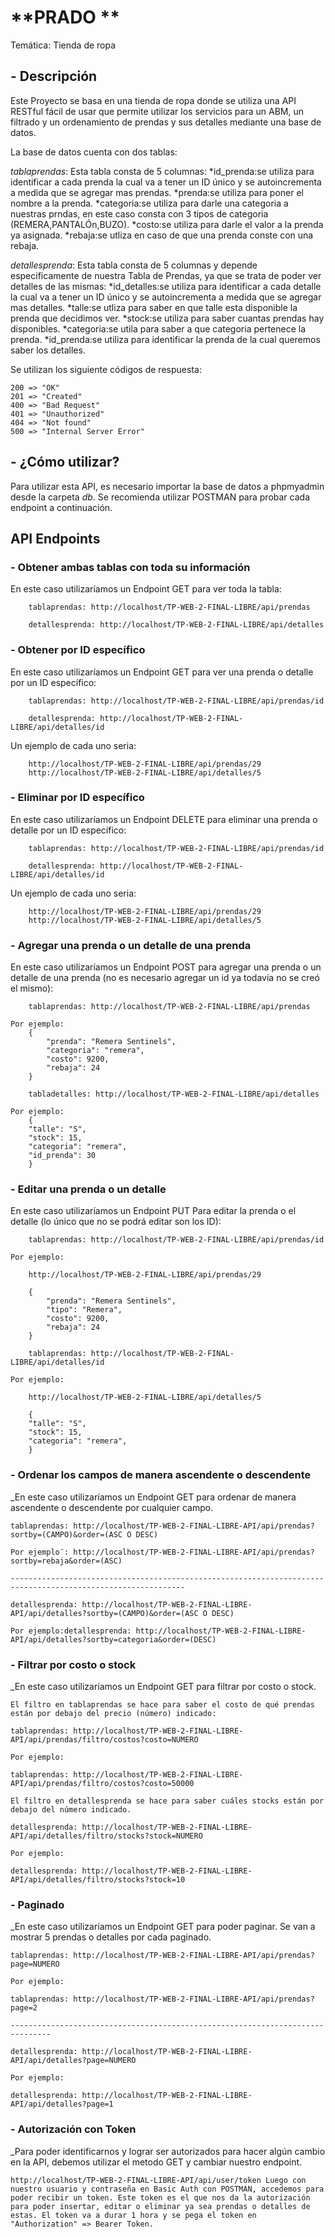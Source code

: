 # **PRADO **

Temática: Tienda de ropa

## - Descripción

Este Proyecto se basa en una tienda de ropa donde se utiliza una API RESTful fácil de usar que permite utilizar los servicios para un ABM, un filtrado y un ordenamiento de prendas y sus detalles mediante una base de datos.

La base de datos cuenta con dos tablas:

*tablaprendas*: Esta tabla consta de 5 columnas:
                *id_prenda:se utiliza para identificar a cada prenda la cual va a tener un ID único y se autoincrementa a medida que se agregar mas prendas.
                *prenda:se utiliza para poner el nombre a la prenda.
                *categoria:se utiliza para darle una categoria a nuestras prndas, en este caso consta con 3 tipos de categoria (REMERA,PANTALÓn,BUZO).
                *costo:se utiliza para darle el valor a la prenda ya asignada.
                *rebaja:se utliza en caso de que una prenda conste con una rebaja.

*detallesprenda*: Esta tabla consta de 5 columnas y depende especificamente de nuestra Tabla de Prendas, ya que se trata de poder ver detalles de las mismas:
                *id_detalles:se utiliza para identificar a cada detalle la cual va a tener un ID único y se autoincrementa a medida que se agregar mas detalles.
                *talle:se utliza para saber en que talle esta disponible la prenda que decidimos ver.
                *stock:se utiliza para saber cuantas prendas hay disponibles.
                *categoria:se utila para saber a que categoria pertenece la prenda.
                *id_prenda:se utiliza para identificar la prenda de la cual queremos saber los detalles.

Se utilizan los siguiente códigos de respuesta:

    200 => "OK"
    201 => "Created"
    400 => "Bad Request"
    401 => "Unauthorized"
    404 => "Not found"
    500 => "Internal Server Error"

## - ¿Cómo utilizar?

Para utilizar esta API, es necesario importar la base de datos a phpmyadmin desde la carpeta *db*. 
Se recomienda utilizar POSTMAN para probar cada endpoint a continuación. 

## API Endpoints

### - Obtener ambas tablas con toda su información

En este caso utilizaríamos un Endpoint GET para ver toda la tabla:
```
    tablaprendas: http://localhost/TP-WEB-2-FINAL-LIBRE/api/prendas

    detallesprenda: http://localhost/TP-WEB-2-FINAL-LIBRE/api/detalles 
```

### - Obtener por ID específico

En este caso utilizaríamos un Endpoint GET para ver una prenda o detalle por un ID específico:
```
    tablaprendas: http://localhost/TP-WEB-2-FINAL-LIBRE/api/prendas/id

    detallesprenda: http://localhost/TP-WEB-2-FINAL-LIBRE/api/detalles/id 
```

Un ejemplo de cada uno seria:
```
    http://localhost/TP-WEB-2-FINAL-LIBRE/api/prendas/29
    http://localhost/TP-WEB-2-FINAL-LIBRE/api/detalles/5
```

### - Eliminar por ID específico

En este caso utilizaríamos un Endpoint DELETE para eliminar una prenda o detalle por un ID específico:

```
    tablaprendas: http://localhost/TP-WEB-2-FINAL-LIBRE/api/prendas/id

    detallesprenda: http://localhost/TP-WEB-2-FINAL-LIBRE/api/detalles/id 
```

Un ejemplo de cada uno seria:
```
    http://localhost/TP-WEB-2-FINAL-LIBRE/api/prendas/29
    http://localhost/TP-WEB-2-FINAL-LIBRE/api/detalles/5
```

### - Agregar una prenda o un detalle de una prenda

En este caso utilizaríamos un Endpoint POST para agregar una prenda o un detalle de una prenda (no es necesario agregar un id ya todavía no se creó el mismo):

```
    tablaprendas: http://localhost/TP-WEB-2-FINAL-LIBRE/api/prendas

Por ejemplo:
    {
        "prenda": "Remera Sentinels",   
        "categoria": "remera",
        "costo": 9200,
        "rebaja": 24
    }

    tabladetalles: http://localhost/TP-WEB-2-FINAL-LIBRE/api/detalles

Por ejemplo:
    {
    "talle": "S",
    "stock": 15,
    "categoria": "remera",
    "id_prenda": 30
    }
```

### - Editar una prenda o un detalle

En este caso utilizaríamos un Endpoint PUT Para editar la prenda o el detalle (lo único que no se podrá editar son los ID):

```
    tablaprendas: http://localhost/TP-WEB-2-FINAL-LIBRE/api/prendas/id

Por ejemplo:

    http://localhost/TP-WEB-2-FINAL-LIBRE/api/prendas/29

    {
        "prenda": "Remera Sentinels",
        "tipo": "Remera",
        "costo": 9200,
        "rebaja": 24
    }

    tablaprendas: http://localhost/TP-WEB-2-FINAL-LIBRE/api/detalles/id

Por ejemplo:

    http://localhost/TP-WEB-2-FINAL-LIBRE/api/detalles/5

    {
    "talle": "S",
    "stock": 15,
    "categoria": "remera",
    }
```


### - Ordenar los campos de manera ascendente o descendente

_En este caso utilizaríamos un Endpoint GET para ordenar de manera ascendente o descendente por cualquier campo.

```
tablaprendas: http://localhost/TP-WEB-2-FINAL-LIBRE-API/api/prendas?sortby=(CAMPO)&order=(ASC O DESC)

Por ejemplo¨: http://localhost/TP-WEB-2-FINAL-LIBRE-API/api/prendas?sortby=rebaja&order=(ASC)

-------------------------------------------------------------------------------------------------------------

detallesprenda: http://localhost/TP-WEB-2-FINAL-LIBRE-API/api/detalles?sortby=(CAMPO)&order=(ASC O DESC)

Por ejemplo:detallesprenda: http://localhost/TP-WEB-2-FINAL-LIBRE-API/api/detalles?sortby=categoria&order=(DESC)
```

### - Filtrar por costo o stock

_En este caso utilizaríamos un Endpoint GET para filtrar por costo o stock.

```
El filtro en tablaprendas se hace para saber el costo de qué prendas están por debajo del precio (número) indicado:

tablaprendas: http://localhost/TP-WEB-2-FINAL-LIBRE-API/api/prendas/filtro/costos?costo=NUMERO

Por ejemplo:

tablaprendas: http://localhost/TP-WEB-2-FINAL-LIBRE-API/api/prendas/filtro/costos?costo=50000

El filtro en detallesprenda se hace para saber cuáles stocks están por debajo del número indicado.

detallesprenda: http://localhost/TP-WEB-2-FINAL-LIBRE-API/api/detalles/filtro/stocks?stock=NUMERO

Por ejemplo:

detallesprenda: http://localhost/TP-WEB-2-FINAL-LIBRE-API/api/detalles/filtro/stocks?stock=10
```

### - Paginado

_En este caso utilizaríamos un Endpoint GET para poder paginar. Se van a mostrar 5 prendas o detalles por cada paginado.

```
tablaprendas: http://localhost/TP-WEB-2-FINAL-LIBRE-API/api/prendas?page=NUMERO

Por ejemplo:

tablaprendas: http://localhost/TP-WEB-2-FINAL-LIBRE-API/api/prendas?page=2

-------------------------------------------------------------------------------

detallesprenda: http://localhost/TP-WEB-2-FINAL-LIBRE-API/api/detalles?page=NUMERO

Por ejemplo:

detallesprenda: http://localhost/TP-WEB-2-FINAL-LIBRE-API/api/detalles?page=1
```

###  - Autorización con Token

_Para poder identificarnos y lograr ser autorizados para hacer algún cambio en la API, debemos utilizar el metodo GET y cambiar nuestro endpoint.

```
http://localhost/TP-WEB-2-FINAL-LIBRE-API/api/user/token Luego con nuestro usuario y contraseña en Basic Auth con POSTMAN, accedemos para poder recibir un token. Este token es el que nos da la autorización para poder insertar, editar o eliminar ya sea prendas o detalles de estas. El token va a durar 1 hora y se pega el token en "Authorization" => Bearer Token.
```


